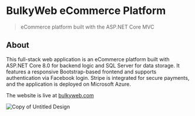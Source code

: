 # BulkyWeb eCommerce Platform
>eCommerce platform built with the ASP.NET Core MVC

## About
This full-stack web application is an eCommerce platform built with ASP.NET Core 8.0 for backend logic and SQL Server for data storage. It features a responsive Bootstrap-based frontend and supports authentication via Facebook login.
Stripe is integrated for secure payments, and the application is deployed on Microsoft Azure.

The website is live at [bulkyweb.com](https://bulkyweb-dotnet-htfjb2b5addjgkb0.canadacentral-01.azurewebsites.net/)

![Copy of Untitled Design](https://github.com/user-attachments/assets/c58044c6-311e-4ea0-a499-4ef5eb4003cf)

